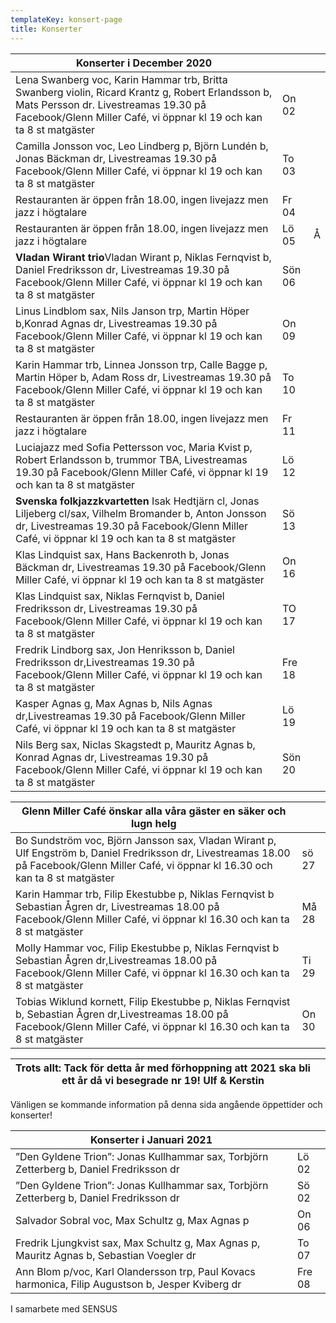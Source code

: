 ```yaml
---
templateKey: konsert-page
title: Konserter
---
```

| Konserter i December 2020                                                                                                                                                                                       |        |     |
| --------------------------------------------------------------------------------------------------------------------------------------------------------------------------------------------------------------- | ------ | --- |
| Lena Swanberg voc, Karin Hammar trb, Britta Swanberg violin, Ricard Krantz g, Robert Erlandsson b, Mats Persson dr. Livestreamas 19.30 på Facebook/Glenn Miller Café, vi öppnar kl 19 och kan ta 8 st matgäster | On 02  |     |
| Camilla Jonsson voc, Leo Lindberg p,  Björn Lundén b, Jonas Bäckman dr, Livestreamas 19.30 på Facebook/Glenn Miller Café, vi öppnar kl 19 och kan ta 8 st matgäster                                             | To 03  |     |
| Restauranten är öppen från 18.00, ingen livejazz men jazz i högtalare                                                                                                                                           | Fr 04  |     |
| Restauranten är öppen från 18.00, ingen livejazz men jazz i högtalare                                                                                                                                           | Lö 05  | Å   |
| **Vladan Wirant trio**Vladan Wirant p, Niklas Fernqvist b, Daniel Fredriksson dr, Livestreamas 19.30 på Facebook/Glenn Miller Café, vi öppnar kl 19 och kan ta 8 st matgäster                                   | Sön 06 |     |
| Linus Lindblom sax, Nils Janson trp, Martin Höper b,Konrad Agnas dr, Livestreamas 19.30 på Facebook/Glenn Miller Café, vi öppnar kl 19 och kan ta 8 st matgäster                                                | On 09  |     |
| Karin Hammar trb, Linnea Jonsson trp, Calle Bagge p, Martin Höper b, Adam Ross dr, Livestreamas 19.30 på Facebook/Glenn Miller Café, vi öppnar kl 19 och kan ta 8 st matgäster                                  | To 10  |     |
| Restauranten är öppen från 18.00, ingen livejazz men jazz i högtalare                                                                                                                                           | Fr 11  |     |
| Luciajazz med Sofia Pettersson voc, Maria Kvist p, Robert Erlandsson b, trummor TBA, Livestreamas 19.30 på Facebook/Glenn Miller Café, vi öppnar kl 19 och kan ta 8 st matgäster                                | Lö 12  |     |
| **Svenska folkjazzkvartetten** Isak Hedtjärn cl, Jonas Liljeberg cl/sax, Vilhelm Bromander b, Anton Jonsson dr, Livestreamas 19.30 på Facebook/Glenn Miller Café, vi öppnar kl 19 och kan ta 8 st matgäster     | Sö 13  |     |
| Klas Lindquist sax, Hans Backenroth b, Jonas Bäckman dr,  Livestreamas 19.30 på Facebook/Glenn Miller Café, vi öppnar kl 19 och kan ta 8 st matgäster                                                           | On 16  |     |
| Klas Lindquist sax, Niklas Fernqvist b, Daniel Fredriksson dr, Livestreamas 19.30 på Facebook/Glenn Miller Café, vi öppnar kl 19 och kan ta 8 st matgäster                                                      | TO 17  |     |
| Fredrik Lindborg sax, Jon Henriksson b, Daniel Fredriksson dr,Livestreamas 19.30 på Facebook/Glenn Miller Café, vi öppnar kl 19 och kan ta 8 st matgäster                                                       | Fre 18 |     |
| Kasper Agnas g, Max Agnas b, Nils Agnas dr,Livestreamas 19.30 på Facebook/Glenn Miller Café, vi öppnar kl 19 och kan ta 8 st matgäster                                                                          | Lö 19  |     |
| Nils Berg sax, Niclas Skagstedt p, Mauritz Agnas b, Konrad Agnas dr, Livestreamas 19.30 på Facebook/Glenn Miller Café, vi öppnar kl 19 och kan ta 8 st matgäster                                                | Sön 20 |     |

| Glenn Miller Café önskar alla våra gäster en säker och lugn helg                                                                                                                            |       |
| ------------------------------------------------------------------------------------------------------------------------------------------------------------------------------------------- | ----- |
| Bo Sundström voc, Björn Jansson sax, Vladan Wirant p, Ulf Engström b, Daniel Fredriksson dr, Livestreamas 18.00 på Facebook/Glenn Miller Café, vi öppnar kl 16.30 och kan ta 8 st matgäster | sö 27 |
| Karin Hammar trb, Filip Ekestubbe p, Niklas Fernqvist b Sebastian Ågren dr, Livestreamas 18.00 på Facebook/Glenn Miller Café, vi öppnar kl 16.30 och kan ta 8 st matgäster                  | Må 28 |
| Molly Hammar voc, Filip Ekestubbe p, Niklas Fernqvist b Sebastian Ågren dr,Livestreamas 18.00 på Facebook/Glenn Miller Café, vi öppnar kl 16.30 och kan ta 8 st matgäster                   | Ti 29 |
| Tobias Wiklund kornett, Filip Ekestubbe p, Niklas Fernqvist b, Sebastian Ågren dr,Livestreamas 18.00 på Facebook/Glenn Miller Café, vi öppnar kl 16.30 och kan ta 8 st matgäster            | On 30 |

| Trots allt: Tack för detta år med förhoppning att 2021 ska bli ett år då vi besegrade nr 19! Ulf & Kerstin |     |
| ---------------------------------------------------------------------------------------------------------- | --- |

Vänligen se kommande information på denna sida angående öppettider och konserter!

| Konserter i Januari 2021                                                                |       |
| --------------------------------------------------------------------------------------- | ----- |
| ”Den Gyldene Trion”: Jonas Kullhammar sax, Torbjörn Zetterberg b, Daniel Fredriksson dr | Lö 02 |
| ”Den Gyldene Trion”: Jonas Kullhammar sax, Torbjörn Zetterberg b, Daniel Fredriksson dr | Sö 02 |
| Salvador Sobral voc, Max Schultz g, Max Agnas p                                         | On 06 |
|Fredrik Ljungkvist sax, Max Schultz g, Max Agnas p, Mauritz Agnas b, Sebastian Voegler dr |To 07|
|Ann Blom p/voc, Karl Olandersson trp, Paul Kovacs harmonica, Filip Augustson b, Jesper Kviberg dr|Fre 08|

I samarbete med SENSUS
